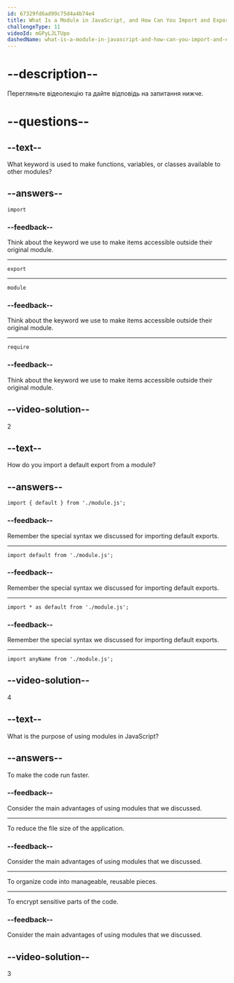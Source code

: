 ```yaml
---
id: 67329fd6ad99c75d4a4b74e4
title: What Is a Module in JavaScript, and How Can You Import and Export Modules in Your Program?
challengeType: 11
videoId: mGPyLJLTUpo
dashedName: what-is-a-module-in-javascript-and-how-can-you-import-and-export-modules-in-your-program
---
```


# --description--

Перегляньте відеолекцію та дайте відповідь на запитання нижче.

# --questions--

## --text--

What keyword is used to make functions, variables, or classes available to other modules?

## --answers--

`import`

### --feedback--

Think about the keyword we use to make items accessible outside their original module.

---

`export`

---

`module`

### --feedback--

Think about the keyword we use to make items accessible outside their original module.

---

`require`

### --feedback--

Think about the keyword we use to make items accessible outside their original module.

## --video-solution--

2

## --text--

How do you import a default export from a module?

## --answers--

`import { default } from './module.js';`

### --feedback--

Remember the special syntax we discussed for importing default exports.

---

`import default from './module.js';`

### --feedback--

Remember the special syntax we discussed for importing default exports.

---

`import * as default from './module.js';`

### --feedback--

Remember the special syntax we discussed for importing default exports.

---

`import anyName from './module.js';`

## --video-solution--

4

## --text--

What is the purpose of using modules in JavaScript?

## --answers--

To make the code run faster.

### --feedback--

Consider the main advantages of using modules that we discussed.

---

To reduce the file size of the application.

### --feedback--

Consider the main advantages of using modules that we discussed.

---

To organize code into manageable, reusable pieces.

---

To encrypt sensitive parts of the code.

### --feedback--

Consider the main advantages of using modules that we discussed.

## --video-solution--

3
